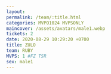 ```yaml
---
layout: 
permalink: /team/:title.html
categories: MVPO1024 MVPSONLY
maincover: /assets/avatars/male1.webp
tickets: 2
date: 2020-08-29 10:29:20 +0700
title: ZULO
team: RUBY
MVPS: 1 #FZ TSR
sex: male1
---
```

